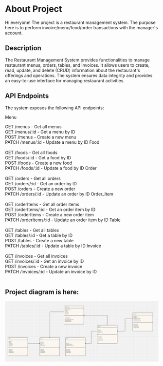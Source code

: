 # About Project

Hi everyone! The project is a restaurant management system. The purpose here is to perform invoice/menu/food/order transactions with the manager's account.
## Description
The Restaurant Management System provides functionalities to manage restaurant menus, orders, tables, and invoices. It allows users to create, read, update, and delete (CRUD) information about the restaurant's offerings and operations. The system ensures data integrity and provides an easy-to-use interface for managing restaurant activities.


## API Endpoints
The system exposes the following API endpoints:

Menu

GET /menus - Get all menus <br>
GET /menus/:id - Get a menu by ID<br>
POST /menus - Create a new menu<br>
PATCH /menus/:id - Update a menu by ID Food
<br><br>
GET /foods - Get all foods<br>
GET /foods/:id - Get a food by ID<br>
POST /foods - Create a new food<br>
PATCH /foods/:id - Update a food by ID Order
<br><br>
GET /orders - Get all orders <br>
GET /orders/:id - Get an order by ID <br>
POST /orders - Create a new order <br>
PATCH /orders/:id - Update an order by ID Order_Item 
<br><br>
GET /orderItems - Get all order items <br>
GET /orderItems/:id - Get an order item by ID <br>
POST /orderItems - Create a new order item <br>
PATCH /orderItems/:id - Update an order item by ID Table
<br><br>
GET /tables  -  Get all tables<br>
GET /tables/:id  -  Get a table by ID<br>
POST /tables  -  Create a new table<br>
PATCH /tables/:id  -  Update a table by ID Invoice
<br><br>
GET /invoices - Get all invoices<br>
GET /invoices/:id - Get an invoice by ID<br>
POST /invoices - Create a new invoice<br>
PATCH /invoices/:id - Update an invoice by ID<br><br>

## Project diagram is here:

![Project Scheme](https://github.com/Furkanturan8/restaurant-management/blob/main/project_structure.png)
